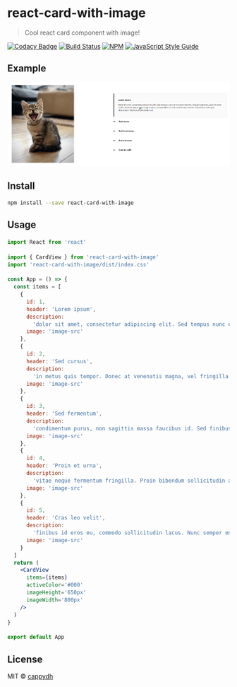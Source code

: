 # react-card-with-image

> Cool react card component with image!

[![Codacy Badge](https://api.codacy.com/project/badge/Grade/4445ab73813d4bfaaadf429a5d283c1d)](https://app.codacy.com/manual/cappydh/react-card-with-image?utm_source=github.com&utm_medium=referral&utm_content=cappydh/react-card-with-image&utm_campaign=Badge_Grade_Dashboard)
[![Build Status](https://travis-ci.org/cappydh/react-card-with-image.svg?branch=master)](https://travis-ci.org/cappydh/react-card-with-image)
[![NPM](https://img.shields.io/npm/v/react-card-with-image.svg)](https://www.npmjs.com/package/react-card-with-image) [![JavaScript Style Guide](https://img.shields.io/badge/code_style-standard-brightgreen.svg)](https://standardjs.com)

## Example

![Example](example/2020-08-24_22-03-39.gif)

## Install

```bash
npm install --save react-card-with-image
```

## Usage

```jsx
import React from 'react'

import { CardView } from 'react-card-with-image'
import 'react-card-with-image/dist/index.css'

const App = () => {
  const items = [
    {
      id: 1,
      header: 'Lorem ipsum',
      description:
        'dolor sit amet, consectetur adipiscing elit. Sed tempus nunc et tincidunt lobortis. Aliquam placerat, justo sit amet mattis molestie, ipsum nisi congue turpis, in imperdiet nisi nisl sit amet arcu. Donec euismod eu ante quis elementum. Maecenas commodo erat',
      image: 'image-src'
    },
    {
      id: 2,
      header: 'Sed cursus',
      description:
        'in metus quis tempor. Donec at venenatis magna, vel fringilla dui. Curabitur id gravida ipsum. Donec at mollis massa. Nullam metus elit, pret',
      image: 'image-src'
    },
    {
      id: 3,
      header: 'Sed fermentum',
      description:
        'condimentum purus, non sagittis massa faucibus id. Sed finibus convallis lectus eu fringilla. Proin lacinia sem vitae nunc consectetur, a faucibus orci ultricie',
      image: 'image-src'
    },
    {
      id: 4,
      header: 'Proin et urna',
      description:
        'vitae neque fermentum fringilla. Proin bibendum sollicitudin aliquet. Fusce id magna aliquam, pulvinar metus vitae, bibendum felis.',
      image: 'image-src'
    },
    {
      id: 5,
      header: 'Cras leo velit',
      description:
        'finibus id eros eu, commodo sollicitudin lacus. Nunc semper enim nec est viverra, at pharetra orci lobortis. Nulla facilisi. Sed non lectus nunc.',
      image: 'image-src'
    }
  ]
  return (
    <CardView
      items={items}
      activeColor='#000'
      imageHeight='650px'
      imageWidth='800px'
    />
  )
}

export default App
```

## License

MIT © [cappydh](https://github.com/cappydh)
